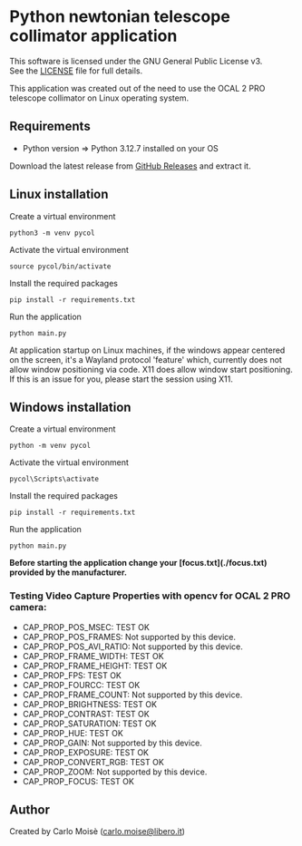 <h1>Python newtonian telescope collimator application</h1>

This software is licensed under the GNU General Public License v3.  
See the [LICENSE](./Licence.txt) file for full details.

<p>This application was created out of the need to use the OCAL 2 PRO telescope collimator on Linux operating system.</p>

<h2>Requirements</h2>

<ul>
<li>Python version => Python 3.12.7 installed on your OS</li>
</ul>

<p>Download the latest release from <a href="https://github.com/enkel1970/pyCOL/releases/latest">GitHub Releases</a> and extract it.</p>

<h2>Linux installation</h2>

<p>Create a virtual environment</p>
<pre><code>python3 -m venv pycol</code></pre>
<p>Activate the virtual environment</p>
<pre><code>source pycol/bin/activate</code></pre>
<p>Install the required packages</p>
<pre><code>pip install -r requirements.txt</code></pre>
<p>Run the application</p>
<pre><code>python main.py</code></pre>
<p>At application startup on Linux machines, if the windows appear centered on the screen, it's a Wayland protocol 'feature' which, 
    currently does not allow window positioning via code. X11 does allow window start positioning. 
    If this is an issue for you, please start the session using X11.</p>


<h2>Windows installation</h2>

<p>Create a virtual environment</p>
<pre><code>python -m venv pycol</code></pre>
<p>Activate the virtual environment</p>
<pre><code>pycol\Scripts\activate</code></pre>
<p>Install the required packages</p>
<pre><code>pip install -r requirements.txt</code></pre>
<p>Run the application</p>
<pre><code>python main.py</code></pre>

<p> <strong>Before starting the application change your [focus.txt](./focus.txt) provided by the manufacturer.</strong></p>



<h3>Testing Video Capture Properties with opencv for OCAL 2 PRO camera:</h3>
<ul>
    <li>CAP_PROP_POS_MSEC: TEST OK</li>
    <li>CAP_PROP_POS_FRAMES: Not supported by this device.</li>
    <li>CAP_PROP_POS_AVI_RATIO: Not supported by this device.</li>
    <li>CAP_PROP_FRAME_WIDTH: TEST OK</li>
    <li>CAP_PROP_FRAME_HEIGHT: TEST OK</li>
    <li>CAP_PROP_FPS: TEST OK</li>
    <li>CAP_PROP_FOURCC: TEST OK</li>
    <li>CAP_PROP_FRAME_COUNT: Not supported by this device.</li>
    <li>CAP_PROP_BRIGHTNESS: TEST OK</li>
    <li>CAP_PROP_CONTRAST: TEST OK</li>
    <li>CAP_PROP_SATURATION: TEST OK</li>
    <li>CAP_PROP_HUE: TEST OK</li>
    <li>CAP_PROP_GAIN: Not supported by this device.</li>
    <li>CAP_PROP_EXPOSURE: TEST OK</li>
    <li>CAP_PROP_CONVERT_RGB: TEST OK</li>
    <li>CAP_PROP_ZOOM: Not supported by this device.</li>
    <li>CAP_PROP_FOCUS: TEST OK</li>
</ul>


## Author

Created by Carlo Moisè (<carlo.moise@libero.it>) 



















